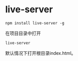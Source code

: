 # live-server

```
npm install live-server -g
```

在项目目录中打开

```
live-server
```
默认情况下打开根目录index.html。


